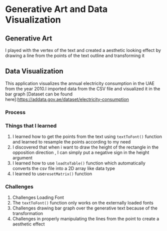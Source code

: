 # Generative Art and Data Visualization 

## Generative Art 
I played with the vertex of the text and created a aesthetic looking effect by drawing a line from the points of the text outline and transforming it

## Data Visualization 
This application visualizes the annual electricity consumption in the UAE from the year 2010.I imported data from the CSV file and visualized it in the bar graph 
[Dataset can be found here]:https://addata.gov.ae/dataset/electricity-consumption







### Process 


### Things that I learned 
1. I learned how to get the points from the text using ````textToFont()```` function and learned to resample the points according to my need 
2. I discovered that when i want to draw the height of the rectangle in the opposition direction , I can simply put a negative sign in the height argument  
3. I learned how to use ````loadtoTable()```` function which automatically converts the csv file into a 2D array like data type 
4. I learned to use````resetMatrix()```` function



### Challenges 
1.  Challenges Loading Font 
2.  The ````textToFont()```` function only works on the externally loaded fonts 
3.  Challenges drawing bar graph over the generative text because of the transformation 
4.  Challenges in properly manipulating the lines from the point to create a aesthetic effect

